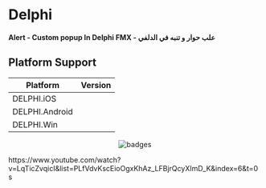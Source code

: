 # Delphi

#### Alert - Custom popup In Delphi FMX  -    علب حوار و تنبه في الدلفي

## Platform Support

|Platform|Version|
| ------------------- | :------------------: |
|DELPHI.iOS|
|DELPHI.Android|
|DELPHI.Win|


<p align="center">
  <img src="https://i.imgur.com/XP3aLwK.png" alt="badges" style="margin:auto">
</p>


<p>
  https://www.youtube.com/watch?v=LqTicZvqicI&list=PLfVdvKscEioOgxKhAz_LFBjrQcyXImD_K&index=6&t=0s
</p>
